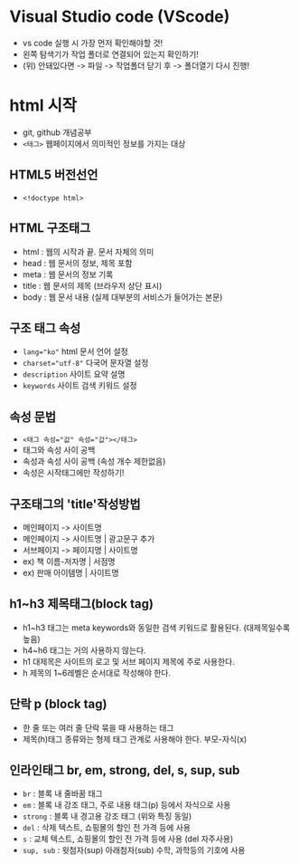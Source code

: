 # Visual Studio code (VScode)
* vs code 실행 시 가장 먼저 확인해야할 것!
* 왼쪽 탐색기가 작업 폴더로 연결되어 있는지 확인하기!
* (위) 안돼있다면 -> 파일 -> 작업폴더 닫기 후 -> 폴더열기 다시 진행!
# html 시작
* git, github 개념공부
* `<태그>` 웹페이지에서 의미적인 정보를 가지는 대상
## HTML5 버전선언
* `<!doctype html>`
## HTML 구조태그
* html : 웹의 시작과 끝. 문서 자체의 의미
* head : 웹 문서의 정보, 제목 포함
* meta : 웹 문서의 정보 기록
* title : 웹 문서의 제목 (브라우저 상단 표시)
* body : 웹 문서 내용 (실제 대부분의 서비스가 들어가는 본문)
## 구조 태그 속성
* `lang="ko"` html 문서 언어 설정
* `charset="utf-8"` 다국어 문자열 설정
* `description` 사이트 요약 설명
* `keywords` 사이트 검색 키워드 설정
## 속성 문법
* `<태그 속성="값" 속성="값"></태그>`
* 태그와 속성 사이 공백
* 속성과 속성 사이 공백 (속성 개수 제한없음)
* 속성은 시작태그에만 작성하기!
## 구조태그의 'title'작성방법
* 메인페이지 -> 사이트명
* 메인페이지 -> 사이트명 | 광고문구 추가
* 서브페이지 -> 페이지명 | 사이트명
* ex) 책 이름-저자명 | 서점명
* ex) 판매 아이템명 | 사이트명
## h1~h3 제목태그(block tag)
* h1~h3 태그는 meta keywords와 동일한 검색 키워드로 활용된다. (대제목일수록 높음)
* h4~h6 태그는 거의 사용하지 않는다.
* h1 대제목은 사이트의 로고 및 서브 페이지 제목에 주로 사용한다.
* h 제목의 1~6레벨은 순서대로 작성해야 한다.
## 단락 p (block tag)
* 한 줄 또는 여러 줄 단락 묶을 때 사용하는 태그
* 제목(h)태그 종류와는 형제 태그 관계로 사용해야 한다. 부모-자식(x)
## 인라인태그 br, em, strong, del, s, sup, sub
* `br` : 블록 내 줄바꿈 태그
* `em` : 블록 내 강조 태그, 주로 내용 태그(p) 등에서 자식으로 사용
* `strong` : 블록 내 경고용 강조 태그 (위와 특징 동일)
* `del` : 삭제 텍스트, 쇼핑몰의 할인 전 가격 등에 사용
* `s` : 교체 텍스트, 쇼핑몰의 할인 전 가격 등에 사용 (del 자주사용)
* `sup, sub` : 윗첨자(sup) 아래첨자(sub) 수학, 과학등의 기호에 사용